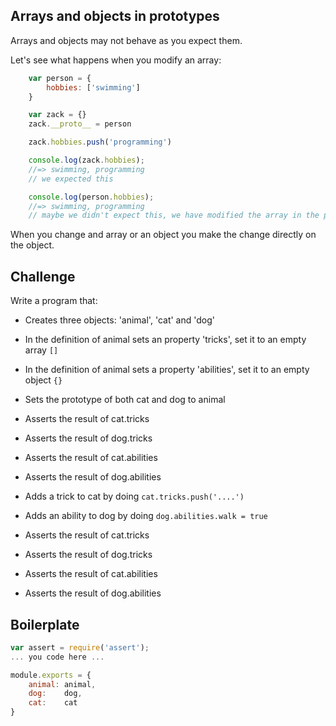 Arrays and objects in prototypes
---------------------

Arrays and objects may not behave as you expect them. 

Let's see what happens when you modify an array:

```js
	var person = {
		hobbies: ['swimming']
	}

	var zack = {}
	zack.__proto__ = person

	zack.hobbies.push('programming')

	console.log(zack.hobbies);
	//=> swimming, programming
	// we expected this

	console.log(person.hobbies); 
	//=> swimming, programming
	// maybe we didn't expect this, we have modified the array in the prototype object.
```

When you change and array or an object you make the change directly on the object.

Challenge
---------

Write a program that:

- Creates three objects: 'animal', 'cat' and 'dog'
- In the definition of animal sets an property 'tricks', set it to an empty array `[]`
- In the definition of animal sets a property 'abilities', set it to an empty object `{}`
- Sets the prototype of both cat and dog to animal

- Asserts the result of cat.tricks
- Asserts the result of dog.tricks
- Asserts the result of cat.abilities
- Asserts the result of dog.abilities

- Adds a trick to cat by doing `cat.tricks.push('....')`
- Adds an ability to dog by doing `dog.abilities.walk = true`

- Asserts the result of cat.tricks
- Asserts the result of dog.tricks
- Asserts the result of cat.abilities
- Asserts the result of dog.abilities

Boilerplate
-----------

```js
var assert = require('assert');
... you code here ...

module.exports = {
	animal: animal,
	dog:    dog,
	cat:    cat
}
```
